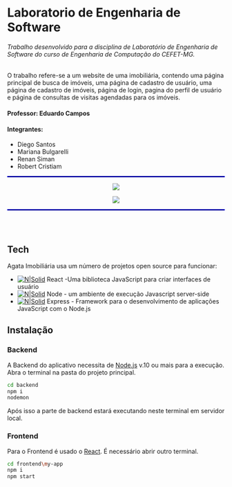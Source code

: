 # Laboratorio de Engenharia de Software

###### _Trabalho desenvolvido para a disciplina de Laboratório de Engenharia de Software do curso de Engenharia de Computação do CEFET-MG._

<p> O trabalho refere-se a um website de uma imobiliária, contendo uma página principal de busca de imóveis, uma página de cadastro de usuário, uma página de cadastro de imóveis, página de login, pagina do perfil de usuário e página de consultas de visitas agendadas para os imóveis.</p>

#### Professor: Eduardo Campos

#### Integrantes:

<ul>
  <li>Diego Santos</li>
  <li>Mariana Bulgarelli</li>
  <li>Renan Siman</li>
  <li>Robert Cristiam</li>
</ul>


<hr style="border:1px  solid blue"> </hr>

<p align="center">
  <img src="https://i.ibb.co/qxnQTNt/logo.png" />
</p>

<p align="center">
  <img src="https://i.ibb.co/g7L8X2W/sublogo.png" />
</p>

<hr style="border:1px  solid blue"> </hr>
<br>
<br>

## Tech

Agata Imobiliária usa um número de projetos open source para funcionar:

- [![N|Solid](https://i.ibb.co/YQxbvs9/Logo192.png)](https://pt-br.reactjs.org/) React -Uma biblioteca JavaScript para criar interfaces de usuário
- [![N|Solid](https://i.ibb.co/thqDk9V/N1-JRs-Fe-B-400x400.png)](https://nodejs.org/en/) Node - um ambiente de execução Javascript server-side
- [![N|Solid](https://i.ibb.co/S0qqQhD/Express-facebook-share.png)](https://expressjs.com/pt-br/) Express - Framework para o desenvolvimento de aplicações JavaScript com o Node.js


## Instalação

### Backend
A Backend do aplicativo necessita de [Node.js](https://nodejs.org/) v.10 ou mais para a execução.
Abra o terminal na pasta do projeto principal.

```sh
cd backend
npm i
nodemon
```

Após isso a parte de backend estará executando neste terminal em servidor local.

### Frontend
Para o Frontend é usado o [React](https://pt-br.reactjs.org/). É necessário abrir outro terminal.

```sh
cd frontend\my-app
npm i
npm start
```
